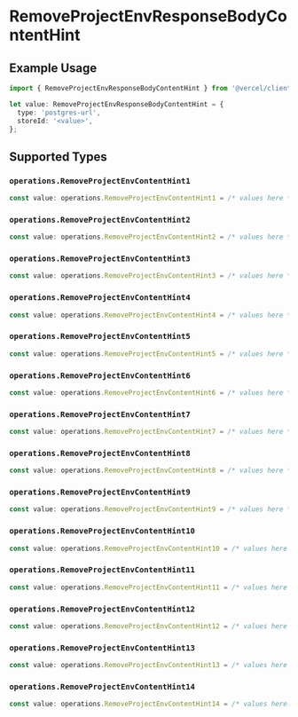 # RemoveProjectEnvResponseBodyContentHint

## Example Usage

```typescript
import { RemoveProjectEnvResponseBodyContentHint } from '@vercel/client/models/operations';

let value: RemoveProjectEnvResponseBodyContentHint = {
  type: 'postgres-url',
  storeId: '<value>',
};
```

## Supported Types

### `operations.RemoveProjectEnvContentHint1`

```typescript
const value: operations.RemoveProjectEnvContentHint1 = /* values here */
```

### `operations.RemoveProjectEnvContentHint2`

```typescript
const value: operations.RemoveProjectEnvContentHint2 = /* values here */
```

### `operations.RemoveProjectEnvContentHint3`

```typescript
const value: operations.RemoveProjectEnvContentHint3 = /* values here */
```

### `operations.RemoveProjectEnvContentHint4`

```typescript
const value: operations.RemoveProjectEnvContentHint4 = /* values here */
```

### `operations.RemoveProjectEnvContentHint5`

```typescript
const value: operations.RemoveProjectEnvContentHint5 = /* values here */
```

### `operations.RemoveProjectEnvContentHint6`

```typescript
const value: operations.RemoveProjectEnvContentHint6 = /* values here */
```

### `operations.RemoveProjectEnvContentHint7`

```typescript
const value: operations.RemoveProjectEnvContentHint7 = /* values here */
```

### `operations.RemoveProjectEnvContentHint8`

```typescript
const value: operations.RemoveProjectEnvContentHint8 = /* values here */
```

### `operations.RemoveProjectEnvContentHint9`

```typescript
const value: operations.RemoveProjectEnvContentHint9 = /* values here */
```

### `operations.RemoveProjectEnvContentHint10`

```typescript
const value: operations.RemoveProjectEnvContentHint10 = /* values here */
```

### `operations.RemoveProjectEnvContentHint11`

```typescript
const value: operations.RemoveProjectEnvContentHint11 = /* values here */
```

### `operations.RemoveProjectEnvContentHint12`

```typescript
const value: operations.RemoveProjectEnvContentHint12 = /* values here */
```

### `operations.RemoveProjectEnvContentHint13`

```typescript
const value: operations.RemoveProjectEnvContentHint13 = /* values here */
```

### `operations.RemoveProjectEnvContentHint14`

```typescript
const value: operations.RemoveProjectEnvContentHint14 = /* values here */
```

